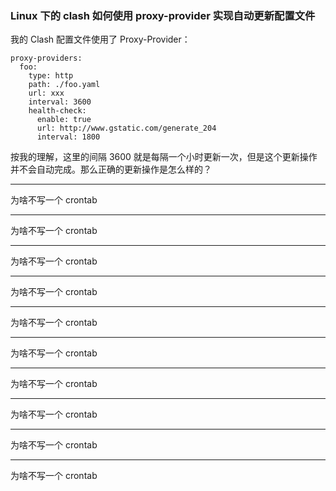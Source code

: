 ### Linux 下的 clash 如何使用 proxy-provider 实现自动更新配置文件

我的 Clash 配置文件使用了 Proxy-Provider：

```
proxy-providers:
  foo:
    type: http
    path: ./foo.yaml
    url: xxx
    interval: 3600
    health-check:
      enable: true
      url: http://www.gstatic.com/generate_204
      interval: 1800
```

按我的理解，这里的间隔 3600 就是每隔一个小时更新一次，但是这个更新操作并不会自动完成。那么正确的更新操作是怎么样的？

---------------------------------------------------

为啥不写一个 crontab

---------------------------------------------------

为啥不写一个 crontab

---------------------------------------------------

为啥不写一个 crontab

---------------------------------------------------

为啥不写一个 crontab

---------------------------------------------------

为啥不写一个 crontab

---------------------------------------------------

为啥不写一个 crontab

---------------------------------------------------

为啥不写一个 crontab

---------------------------------------------------

为啥不写一个 crontab

---------------------------------------------------

为啥不写一个 crontab

---------------------------------------------------

为啥不写一个 crontab

